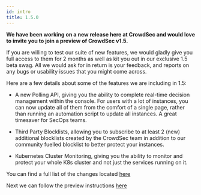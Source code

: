 ```yaml
---
id: intro
title: 1.5.0
---
```


**We have been working on a new release here at CrowdSec and would love to invite you to join a preview of CrowdSec v1.5.**

If you are willing to test our suite of new features, we would gladly give you full access to them for 2 months as well as kit you out in our exclusive 1.5 beta swag. All we would ask for in return is your feedback, and reports on any bugs or usability issues that you might come across.

Here are a few details about some of the features we are including in 1.5:

- A new Polling API, giving you the ability to complete real-time decision management within the console. For users with a lot of instances, you can now update all of them from the comfort of a single page, rather than running an automation script to update all instances. A great timesaver for SecOps teams.

- Third Party Blocklists, allowing you to subscribe to at least 2 (new) additional blocklists created by the CrowdSec team in addition to our community fuelled blocklist to better protect your instances. 

- Kubernetes Cluster Monitoring, giving you the ability to monitor and protect your whole K8s cluster and not just the services running on it.

You can find a full list of the changes located [here](https://github.com/crowdsecurity/crowdsec/releases/tag/v1.5.0-rc4)

Next we can follow the preview instructions [here](../crowdsec_linux)